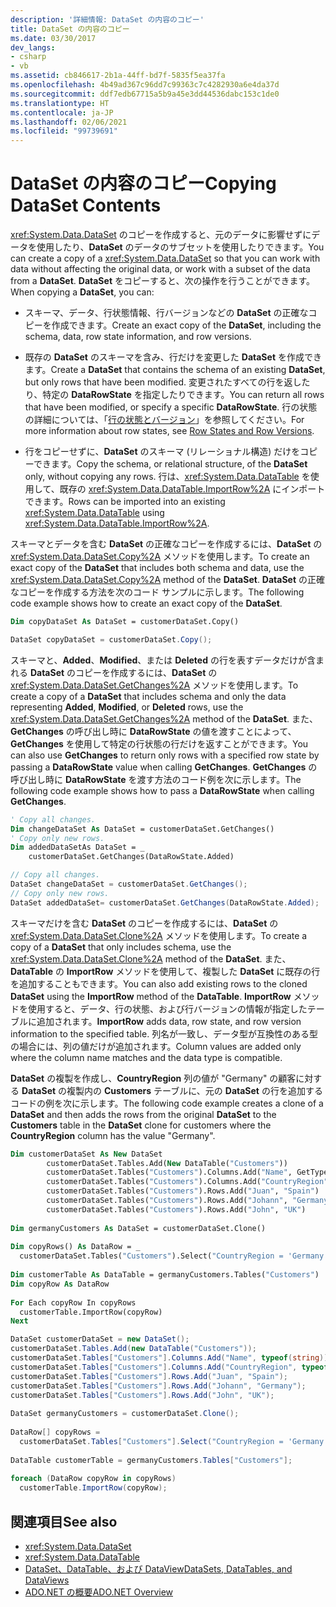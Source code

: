 ```yaml
---
description: '詳細情報: DataSet の内容のコピー'
title: DataSet の内容のコピー
ms.date: 03/30/2017
dev_langs:
- csharp
- vb
ms.assetid: cb846617-2b1a-44ff-bd7f-5835f5ea37fa
ms.openlocfilehash: 4b49ad367c96dd7c99363c7c4282930a6e4da37d
ms.sourcegitcommit: ddf7edb67715a5b9a45e3dd44536dabc153c1de0
ms.translationtype: HT
ms.contentlocale: ja-JP
ms.lasthandoff: 02/06/2021
ms.locfileid: "99739691"
---
```

# <a name="copying-dataset-contents"></a><span data-ttu-id="1b24d-103">DataSet の内容のコピー</span><span class="sxs-lookup"><span data-stu-id="1b24d-103">Copying DataSet Contents</span></span>

<span data-ttu-id="1b24d-104"><xref:System.Data.DataSet> のコピーを作成すると、元のデータに影響せずにデータを使用したり、**DataSet** のデータのサブセットを使用したりできます。</span><span class="sxs-lookup"><span data-stu-id="1b24d-104">You can create a copy of a <xref:System.Data.DataSet> so that you can work with data without affecting the original data, or work with a subset of the data from a **DataSet**.</span></span> <span data-ttu-id="1b24d-105">**DataSet** をコピーすると、次の操作を行うことができます。</span><span class="sxs-lookup"><span data-stu-id="1b24d-105">When copying a **DataSet**, you can:</span></span>  
  
- <span data-ttu-id="1b24d-106">スキーマ、データ、行状態情報、行バージョンなどの **DataSet** の正確なコピーを作成できます。</span><span class="sxs-lookup"><span data-stu-id="1b24d-106">Create an exact copy of the **DataSet**, including the schema, data, row state information, and row versions.</span></span>  
  
- <span data-ttu-id="1b24d-107">既存の **DataSet** のスキーマを含み、行だけを変更した **DataSet** を作成できます。</span><span class="sxs-lookup"><span data-stu-id="1b24d-107">Create a **DataSet** that contains the schema of an existing **DataSet**, but only rows that have been modified.</span></span> <span data-ttu-id="1b24d-108">変更されたすべての行を返したり、特定の **DataRowState** を指定したりできます。</span><span class="sxs-lookup"><span data-stu-id="1b24d-108">You can return all rows that have been modified, or specify a specific **DataRowState**.</span></span> <span data-ttu-id="1b24d-109">行の状態の詳細については、「[行の状態とバージョン](row-states-and-row-versions.md)」を参照してください。</span><span class="sxs-lookup"><span data-stu-id="1b24d-109">For more information about row states, see [Row States and Row Versions](row-states-and-row-versions.md).</span></span>  
  
- <span data-ttu-id="1b24d-110">行をコピーせずに、**DataSet** のスキーマ (リレーショナル構造) だけをコピーできます。</span><span class="sxs-lookup"><span data-stu-id="1b24d-110">Copy the schema, or relational structure, of the **DataSet** only, without copying any rows.</span></span> <span data-ttu-id="1b24d-111">行は、<xref:System.Data.DataTable> を使用して、既存の <xref:System.Data.DataTable.ImportRow%2A> にインポートできます。</span><span class="sxs-lookup"><span data-stu-id="1b24d-111">Rows can be imported into an existing <xref:System.Data.DataTable> using <xref:System.Data.DataTable.ImportRow%2A>.</span></span>  
  
 <span data-ttu-id="1b24d-112">スキーマとデータを含む **DataSet** の正確なコピーを作成するには、**DataSet** の <xref:System.Data.DataSet.Copy%2A> メソッドを使用します。</span><span class="sxs-lookup"><span data-stu-id="1b24d-112">To create an exact copy of the **DataSet** that includes both schema and data, use the <xref:System.Data.DataSet.Copy%2A> method of the **DataSet**.</span></span> <span data-ttu-id="1b24d-113">**DataSet** の正確なコピーを作成する方法を次のコード サンプルに示します。</span><span class="sxs-lookup"><span data-stu-id="1b24d-113">The following code example shows how to create an exact copy of the **DataSet**.</span></span>  
  
```vb  
Dim copyDataSet As DataSet = customerDataSet.Copy()  
```  
  
```csharp  
DataSet copyDataSet = customerDataSet.Copy();  
```  
  
 <span data-ttu-id="1b24d-114">スキーマと、**Added**、**Modified**、または **Deleted** の行を表すデータだけが含まれる **DataSet** のコピーを作成するには、**DataSet** の <xref:System.Data.DataSet.GetChanges%2A> メソッドを使用します。</span><span class="sxs-lookup"><span data-stu-id="1b24d-114">To create a copy of a **DataSet** that includes schema and only the data representing **Added**, **Modified**, or **Deleted** rows, use the <xref:System.Data.DataSet.GetChanges%2A> method of the **DataSet**.</span></span> <span data-ttu-id="1b24d-115">また、**GetChanges** の呼び出し時に **DataRowState** の値を渡すことによって、**GetChanges** を使用して特定の行状態の行だけを返すことができます。</span><span class="sxs-lookup"><span data-stu-id="1b24d-115">You can also use **GetChanges** to return only rows with a specified row state by passing a **DataRowState** value when calling **GetChanges**.</span></span> <span data-ttu-id="1b24d-116">**GetChanges** の呼び出し時に **DataRowState** を渡す方法のコード例を次に示します。</span><span class="sxs-lookup"><span data-stu-id="1b24d-116">The following code example shows how to pass a **DataRowState** when calling **GetChanges**.</span></span>  
  
```vb  
' Copy all changes.  
Dim changeDataSet As DataSet = customerDataSet.GetChanges()  
' Copy only new rows.  
Dim addedDataSetAs DataSet = _  
    customerDataSet.GetChanges(DataRowState.Added)  
```  
  
```csharp  
// Copy all changes.  
DataSet changeDataSet = customerDataSet.GetChanges();  
// Copy only new rows.  
DataSet addedDataSet= customerDataSet.GetChanges(DataRowState.Added);  
```  
  
 <span data-ttu-id="1b24d-117">スキーマだけを含む **DataSet** のコピーを作成するには、**DataSet** の <xref:System.Data.DataSet.Clone%2A> メソッドを使用します。</span><span class="sxs-lookup"><span data-stu-id="1b24d-117">To create a copy of a **DataSet** that only includes schema, use the <xref:System.Data.DataSet.Clone%2A> method of the **DataSet**.</span></span> <span data-ttu-id="1b24d-118">また、**DataTable** の **ImportRow** メソッドを使用して、複製した **DataSet** に既存の行を追加することもできます。</span><span class="sxs-lookup"><span data-stu-id="1b24d-118">You can also add existing rows to the cloned **DataSet** using the **ImportRow** method of the **DataTable**.</span></span> <span data-ttu-id="1b24d-119">**ImportRow** メソッドを使用すると、データ、行の状態、および行バージョンの情報が指定したテーブルに追加されます。</span><span class="sxs-lookup"><span data-stu-id="1b24d-119">**ImportRow** adds data, row state, and row version information to the specified table.</span></span> <span data-ttu-id="1b24d-120">列名が一致し、データ型が互換性のある型の場合には、列の値だけが追加されます。</span><span class="sxs-lookup"><span data-stu-id="1b24d-120">Column values are added only where the column name matches and the data type is compatible.</span></span>  
  
 <span data-ttu-id="1b24d-121">**DataSet** の複製を作成し、**CountryRegion** 列の値が "Germany" の顧客に対する **DataSet** の複製内の **Customers** テーブルに、元の **DataSet** の行を追加するコードの例を次に示します。</span><span class="sxs-lookup"><span data-stu-id="1b24d-121">The following code example creates a clone of a **DataSet** and then adds the rows from the original **DataSet** to the **Customers** table in the **DataSet** clone for customers where the **CountryRegion** column has the value "Germany".</span></span>  
  
```vb  
Dim customerDataSet As New DataSet  
        customerDataSet.Tables.Add(New DataTable("Customers"))  
        customerDataSet.Tables("Customers").Columns.Add("Name", GetType(String))  
        customerDataSet.Tables("Customers").Columns.Add("CountryRegion", GetType(String))  
        customerDataSet.Tables("Customers").Rows.Add("Juan", "Spain")  
        customerDataSet.Tables("Customers").Rows.Add("Johann", "Germany")  
        customerDataSet.Tables("Customers").Rows.Add("John", "UK")  
  
Dim germanyCustomers As DataSet = customerDataSet.Clone()  
  
Dim copyRows() As DataRow = _  
  customerDataSet.Tables("Customers").Select("CountryRegion = 'Germany'")  
  
Dim customerTable As DataTable = germanyCustomers.Tables("Customers")  
Dim copyRow As DataRow  
  
For Each copyRow In copyRows  
  customerTable.ImportRow(copyRow)  
Next  
```  
  
```csharp  
DataSet customerDataSet = new DataSet();  
customerDataSet.Tables.Add(new DataTable("Customers"));  
customerDataSet.Tables["Customers"].Columns.Add("Name", typeof(string));  
customerDataSet.Tables["Customers"].Columns.Add("CountryRegion", typeof(string));  
customerDataSet.Tables["Customers"].Rows.Add("Juan", "Spain");  
customerDataSet.Tables["Customers"].Rows.Add("Johann", "Germany");  
customerDataSet.Tables["Customers"].Rows.Add("John", "UK");  
  
DataSet germanyCustomers = customerDataSet.Clone();  
  
DataRow[] copyRows =
  customerDataSet.Tables["Customers"].Select("CountryRegion = 'Germany'");  
  
DataTable customerTable = germanyCustomers.Tables["Customers"];  
  
foreach (DataRow copyRow in copyRows)  
  customerTable.ImportRow(copyRow);  
```  
  
## <a name="see-also"></a><span data-ttu-id="1b24d-122">関連項目</span><span class="sxs-lookup"><span data-stu-id="1b24d-122">See also</span></span>

- <xref:System.Data.DataSet>
- <xref:System.Data.DataTable>
- [<span data-ttu-id="1b24d-123">DataSet、DataTable、および DataView</span><span class="sxs-lookup"><span data-stu-id="1b24d-123">DataSets, DataTables, and DataViews</span></span>](index.md)
- [<span data-ttu-id="1b24d-124">ADO.NET の概要</span><span class="sxs-lookup"><span data-stu-id="1b24d-124">ADO.NET Overview</span></span>](../ado-net-overview.md)
